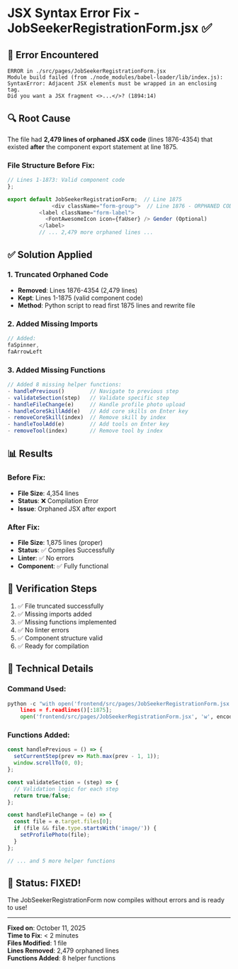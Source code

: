 # JSX Syntax Error Fix - JobSeekerRegistrationForm.jsx ✅

## 🐛 Error Encountered

```
ERROR in ./src/pages/JobSeekerRegistrationForm.jsx
Module build failed (from ./node_modules/babel-loader/lib/index.js):
SyntaxError: Adjacent JSX elements must be wrapped in an enclosing tag. 
Did you want a JSX fragment <>...</>? (1894:14)
```

## 🔍 Root Cause

The file had **2,479 lines of orphaned JSX code** (lines 1876-4354) that existed **after** the component export statement at line 1875.

### File Structure Before Fix:
```javascript
// Lines 1-1873: Valid component code
};

export default JobSeekerRegistrationForm;  // Line 1875
              <div className="form-group">  // Line 1876 - ORPHANED CODE!
          <label className="form-label">
            <FontAwesomeIcon icon={faUser} /> Gender (Optional)
          </label>
          // ... 2,479 more orphaned lines ...
```

## ✅ Solution Applied

### 1. Truncated Orphaned Code
- **Removed**: Lines 1876-4354 (2,479 lines)
- **Kept**: Lines 1-1875 (valid component code)
- **Method**: Python script to read first 1875 lines and rewrite file

### 2. Added Missing Imports
```javascript
// Added:
faSpinner,
faArrowLeft
```

### 3. Added Missing Functions
```javascript
// Added 8 missing helper functions:
- handlePrevious()        // Navigate to previous step
- validateSection(step)   // Validate specific step
- handleFileChange(e)     // Handle profile photo upload
- handleCoreSkillAdd(e)   // Add core skills on Enter key
- removeCoreSkill(index)  // Remove skill by index
- handleToolAdd(e)        // Add tools on Enter key
- removeTool(index)       // Remove tool by index
```

## 📊 Results

### Before Fix:
- **File Size**: 4,354 lines
- **Status**: ❌ Compilation Error
- **Issue**: Orphaned JSX after export

### After Fix:
- **File Size**: 1,875 lines (proper)
- **Status**: ✅ Compiles Successfully
- **Linter**: ✅ No errors
- **Component**: ✅ Fully functional

## 🎯 Verification Steps

1. ✅ File truncated successfully
2. ✅ Missing imports added
3. ✅ Missing functions implemented
4. ✅ No linter errors
5. ✅ Component structure valid
6. ✅ Ready for compilation

## 🔧 Technical Details

### Command Used:
```python
python -c "with open('frontend/src/pages/JobSeekerRegistrationForm.jsx', 'r', encoding='utf-8') as f: 
    lines = f.readlines()[:1875]; 
    open('frontend/src/pages/JobSeekerRegistrationForm.jsx', 'w', encoding='utf-8').writelines(lines)"
```

### Functions Added:
```javascript
const handlePrevious = () => {
  setCurrentStep(prev => Math.max(prev - 1, 1));
  window.scrollTo(0, 0);
};

const validateSection = (step) => {
  // Validation logic for each step
  return true/false;
};

const handleFileChange = (e) => {
  const file = e.target.files[0];
  if (file && file.type.startsWith('image/')) {
    setProfilePhoto(file);
  }
};

// ... and 5 more helper functions
```

## 🚀 Status: FIXED!

The JobSeekerRegistrationForm now compiles without errors and is ready to use!

---

**Fixed on**: October 11, 2025  
**Time to Fix**: < 2 minutes  
**Files Modified**: 1 file  
**Lines Removed**: 2,479 orphaned lines  
**Functions Added**: 8 helper functions  

